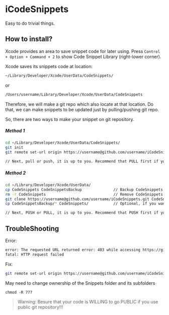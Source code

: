 # iCodeSnippets

Easy to do trivial things.


## How to install?
Xcode provides an area to save snippet code for later using. Press ```Control + Option + Command + 2``` to show
Code Snippet Library (right-lower corner).

Xcode saves its snippets code at location:

```bash
~/Library/Developer/Xcode/UserData/CodeSnippets/
```

or

```bash
/Users/username/Library/Developer/Xcode/UserData/CodeSnippets
```

Therefore, we will make a git repo which also locate at that location. Do that, we can make snippets to be updated just by pulling/pushing git repo.

So, there are two ways to make your snippet on git repository.

##### Method 1
``` bash
cd ~/Library/Developer/Xcode/UserData/CodeSnippets/
git init
git remote set-url origin https://username@github.com/username/iCodeSnippets.git

// Next, pull or push, it is up to you. Recommend that PULL first if your repo is not up-to-date.
```

##### Method 2
``` bash
cd ~/Library/Developer/Xcode/UserData/
cp CodeSnippets CodeSnippetsBackup				// Backup CodeSnippets folder if it is existing
rm -r CodeSnippets 								// Remove CodeSnippets folder
git clone https://username@github.com/username/iCodeSnippets.git CodeSnippets
cp CodeSnippetsBackup/* CodeSnippets/ 			// Optional, if you want to merge the exisiting snippets and snippets from repo

// Next, PUSH or PULL, it is up to you. Recommend that PUSH first if your repo is merged!
```

## TroubleShooting

Error: 
```bash
error: The requested URL returned error: 403 while accessing https://github.com/hugo53/iCodeSnippets.git/info/refs?service=git-receive-pack
fatal: HTTP request failed
```

Fix:
```bash
git remote set-url origin https://username@github.com/username/iCodeSnippets.git
```

May need to change ownership of the Snippets folder and its subfolders

```
chmod -R 777
```


> Warning: Besure that your code is WILLING to go PUBLIC if you use public git repository!!!

